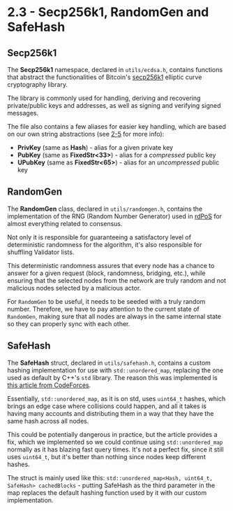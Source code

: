 # 2.3 - Secp256k1, RandomGen and SafeHash

## Secp256k1

The **Secp256k1** namespace, declared in `utils/ecdsa.h`, contains functions that abstract the functionalities of Bitcoin's [secp256k1](https://en.bitcoin.it/wiki/Secp256k1) elliptic curve cryptography library.

The library is commonly used for handling, deriving and recovering private/public keys and addresses, as well as signing and verifying signed messages.

The file also contains a few aliases for easier key handling, which are based on our own string abstractions (see [2-5](2-5.md) for more info):

* **PrivKey** (same as **Hash**) - alias for a given private key
* **PubKey** (same as **FixedStr\<33>**) - alias for a *compressed* public key
* **UPubKey** (same as **FixedStr\<65>**) - alias for an *uncompressed* public key

## RandomGen

The **RandomGen** class, declared in `utils/randomgen.h`, contains the implementation of the RNG (Random Number Generator) used in [rdPoS](../ch4/4-2.md) for almost everything related to consensus.

Not only it is responsible for guaranteeing a satisfactory level of deterministic randomness for the algorithm, it's also responsible for shuffling Validator lists.

This deterministic randomness assures that every node has a chance to answer for a given request (block, randomness, bridging, etc.), while ensuring that the selected nodes from the network are truly random and not malicious nodes selected by a malicious actor.

For `RandomGen` to be useful, it needs to be seeded with a truly random number. Therefore, we have to pay attention to the current state of `RandomGen`, making sure that all nodes are always in the same internal state so they can properly sync with each other.

## SafeHash

The **SafeHash** struct, declared in `utils/safehash.h`, contains a custom hashing implementation for use with `std::unordered_map`, replacing the one used as default by C++'s `std` library. The reason this was implemented is [this article from CodeForces](https://codeforces.com/blog/entry/62393).

Essentially, `std::unordered_map`, as it is on std, uses `uint64_t` hashes, which brings an edge case where collisions could happen, and all it takes is having many accounts and distributing them in a way that they have the same hash across all nodes.

This could be potentially dangerous in practice, but the article provides a fix, which we implemented so we could continue using `std::unordered_map` normally as it has blazing fast query times. It's not a perfect fix, since it still uses `uint64_t`, but it's better than nothing since nodes keep different hashes.

The struct is mainly used like this: `std::unordered_map<Hash, uint64_t, SafeHash> cachedBlocks` - putting SafeHash as the third parameter in the map replaces the default hashing function used by it with our custom implementation.

